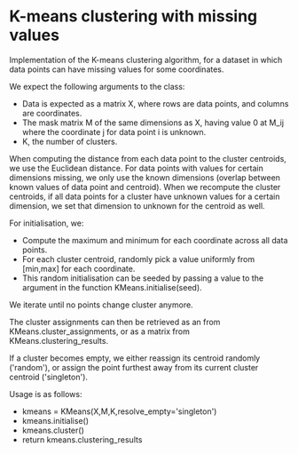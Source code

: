 # K-means clustering with missing values
Implementation of the K-means clustering algorithm, for a dataset in which data points can have missing values for some coordinates.

We expect the following arguments to the class:
- Data is expected as a matrix X, where rows are data points, and columns are coordinates. 
- The mask matrix M of the same dimensions as X, having value 0 at M_ij where the coordinate j for data point i is unknown.
- K, the number of clusters.

When computing the distance from each data point to the cluster centroids, we use the Euclidean distance.
For data points with values for certain dimensions missing, we only use the known dimensions (overlap between known values of data point and centroid).
When we recompute the cluster centroids, if all data points for a cluster have unknown values for a certain dimension, we set that dimension to unknown for the centroid as well.

For initialisation, we:
- Compute the maximum and minimum for each coordinate across all data points.
- For each cluster centroid, randomly pick a value uniformly from [min,max] for each coordinate.
- This random initialisation can be seeded by passing a value to the <seed> argument in the function KMeans.initialise(seed).

We iterate until no points change cluster anymore.

The cluster assignments can then be retrieved as an from KMeans.cluster_assignments, or as a matrix from KMeans.clustering_results.

If a cluster becomes empty, we either reassign its centroid randomly ('random'), or assign the point furthest away from its current cluster centroid ('singleton').

Usage is as follows:
- kmeans = KMeans(X,M,K,resolve_empty='singleton')
- kmeans.initialise()
- kmeans.cluster()
- return kmeans.clustering_results
